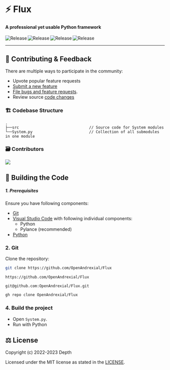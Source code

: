 # ⚡ Flux

#### A professional yet usable Python framework

<p align="center">
  <a title="Codefactor" target="_blank" href="https://github.com/OpenAndrexial/Flux/commits">
    <img align="left" src="https://www.codefactor.io/repository/github/openandrexial/flux/badge" alt="Release" />
  </a>
  <a title="GitHub Releases" target="_blank" href="https://github.com/OpenAndrexial/Flux/releases">
    <img align="left" src="https://img.shields.io/github/v/release/OpenAndrexial/Flux?include_prereleases" alt="Release" />
  </a>
  <a title="GitHub Releases" target="_blank" href="https://github.com/OpenAndrexial/Flux/releases">
    <img align="left" src="https://img.shields.io/github/downloads/OpenAndrexial/Flux/total" alt="Release" />
  </a>
  <a title="GitHub Releases" target="_blank" href="https://github.com/OpenAndrexial/Flux/releases">
    <img align="left" src="https://img.shields.io/github/repo-size/OpenAndrexial/Flux" alt="Release" />
  </a>
</p>

<br/>

---

<!--## 🎁 Installation

### Via GitHub

See the [releases page](https://github.com/OpenAndrexial/Emerald/releases)

### Building from source
###### ⭐Recommended⭐

This is our preferred method.
See [this section](#-building-the-code)-->

<!--### 📸 Screenshots

<a title="Emerald Screenshot" target="_blank" href="https://github.com/OpenAndrexial/Emerald">
  <img align="left" src="https://user-images.githubusercontent.com/82730163/210150183-fd324c12-5a90-4ffb-964d-c8ccae2c9cee.png" alt="Release" />
</a>-->

<!--###### 📝 This screenshot is from [`redesign`](https://github.com/OpenAndrexial/Emerald/pull/19)-->

## 🦜 Contributing & Feedback

There are multiple ways to participate in the community:

- Upvote popular feature requests
- [Submit a new feature](https://github.com/OpenAndrexial/Flux/pulls)
- [File bugs and feature requests](https://github.com/OpenAndrexial/Flux/issues/new/choose).
- Review source [code changes](https://github.com/OpenAndrexial/Flux/commits)

### 🏗️ Codebase Structure

```
.
├──src                               // Source code for System modules
└──System.py                         // Collection of all submodules in one module
```

### 🗃️ Contributors

<a href="https://github.com/OpenAndrexial/Flux/graphs/contributors">
  <img src="https://contrib.rocks/image?repo=OpenAndrexial/Flux" />
</a>

## 🔨 Building the Code

##### 1. Prerequisites

Ensure you have following components:

- [Git](https://git-scm.com/)
- [Visual Studio Code](https://code.visualstudio.com/) with following individual components:
  - Python
  - Pylance (recommended)
- [Python](https://www.python.org/downloads/)

### 2. Git

Clone the repository:

```bash
git clone https://github.com/OpenAndrexial/Flux
```

```http
https://github.com/OpenAndrexial/Flux
```

```console
git@github.com:OpenAndrexial/Flux.git
```

```bash
gh repo clone OpenAndrexial/Flux
```

### 4. Build the project

- Open `System.py`.
- Run with Python

## ⚖️ License

Copyright (c) 2022-2023 Depth

Licensed under the MIT license as stated in the [LICENSE](LICENSE.md).
